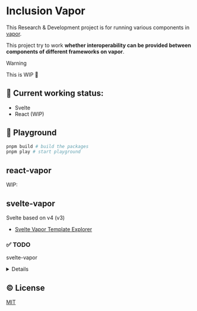 # Inclusion Vapor

This Research & Development project is for running various components in [vapor](https://github.com/vuejs/core-vapor).

This project try to work **whether interoperability can be provided between components of different frameworks on vapor**.

> [!WARNING]
> This is WIP 👷

## 🚂 Current working status:

- Svelte
- React (WIP)

## 🍭 Playground

```sh
pnpm build # build the packages
pnpm play # start playground
```

## react-vapor

WIP:

## svelte-vapor

Svelte based on v4 (v3)

- [Svelte Vapor Template Explorer](https://svelte-vapor-template-explorer.netlify.app)

### ✅ TODO

svelte-vapor

<details>

- [ ] transform
  - [x] NodeTransform
  - [ ] WIP: DirectiveTransform
- [ ] Svelte Component
  - [x] prop
  - [x] attrs
  - [ ] prop export
  - [ ] `$$props`
  - [ ] `$$restProps`
  - [ ] `$`
  - [ ] `context="module"`
- [ ] Logic blocks
  - [ ] `{#if}` / `{:else}` / `{:else if}`
  - [ ] `{#each}`
  - [ ] `{#await}`
  - [ ] `{#key}`
- [ ] Special tags
  - [ ] `{@html}`
  - [ ] `{@debug}`
  - [ ] `{@const}`
- [ ] Element directives
  - [x] `on:eventname`
  - [ ] `bind:property`
  - [ ] Binding `<select>` value
  - [ ] Media element bindings
  - [ ] Image element bindings
  - [ ] Block-level element bindings
  - [ ] `bind:group`
  - [ ] `bind:this`
  - [ ] `class:name`
  - [ ] `style:property`
  - [ ] `use:action`
  - [ ] `transition:fn`
  - [ ] Transition parameters
  - [ ] Custom transition functinos
  - [ ] Transition events
  - [ ] `in:fn/out:fn`
  - [ ] `animate:fn`
  - [ ] Animation Parameters
  - [ ] Custom animation functions
- [ ] Component directives
  - [x] `on:eventname`
  - [ ] `--style-props`
  - [ ] `bind:property`
  - [ ] `bind:this`
- [ ] Special elements
  - [ ] `<slot>`
    - [ ] default
    - [ ] `<slot name="name">`
    - [ ] `$$slots`
    - [ ] `<slot key={value}>`
  - [ ] `<svelte:self>`
  - [ ] `<svelte:component>`
  - [ ] `<svelte:element>`
  - [ ] `<svelte:window>`
  - [ ] `<svelte:document>`
  - [ ] `<svelte:body>`
  - [ ] `<svelte:head>`
  - [ ] `<svelte:options>`
  - [ ] `<svelte:fragment>`
- [ ] Runtime
  - [ ] svelte
    - [ ] `onMount`
    - [ ] `beforeUpdate`
    - [ ] `afterUpdate`
    - [ ] `onDestroy`
    - [ ] `tick`
    - [ ] `setContext`
    - [ ] `getContext`
    - [ ] `hasContext`
    - [ ] `getAllContext`
    - [ ] `createEventDispatcher`
    - [ ] `Types`
  - [ ] store
  - [ ] motion
  - [ ] transition
  - [ ] animate
  - [ ] eashing
  - [ ] action
- [x] Template Explorer
- [ ] WIP: SFC-flavoured component compiler
  - [ ] template
  - [ ] script
  - [ ] styles
- [ ] WIP: Vite plugin with unplugin
- [x] Counter App
  - [x] simple bindings
  - [x] simple events
- [ ] Repl
- [ ] TODO-MVC App

</details>

## ©️ License

[MIT](http://opensource.org/licenses/MIT)
